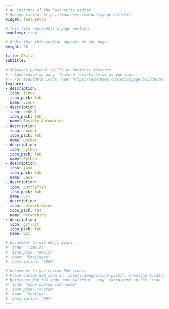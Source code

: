 ```yaml
---
# An instance of the Featurette widget.
# Documentation: https://wowchemy.com/docs/page-builder/
widget: featurette

# This file represents a page section.
headless: true

# Order that this section appears on the page.
weight: 30

title: Skills
subtitle:

# Showcase personal skills or business features.
# - Add/remove as many `feature` blocks below as you like.
# - For available icons, see: https://wowchemy.com/docs/page-builder/#icons
feature:
- description: 
  icon: linux
  icon_pack: fab
  name: Linux
- description:
  icon: redhat
  icon_pack: fab
  name: Ansible Automation
- description: 
  icon: docker
  icon_pack: fab
  name: Docker
- description: 
  icon: python
  icon_pack: fab
  name: Python
- description: 
  icon: java
  icon_pack: fab
  name: Java
- description: 
  icon: cuttlefish
  icon_pack: fab
  name: C++
- description: 
  icon: network-wired
  icon_pack: fas
  name: Networking
- description: 
  icon: git-alt
  icon_pack: fab
  name: Git

# Uncomment to use emoji icons.
#- icon: ":smile:"
#  icon_pack: "emoji"
#  name: "Emojiness"
#  description: "100%"  

# Uncomment to use custom SVG icons.
# Place custom SVG icon in `assets/images/icon-pack/`, creating folders if necessary.
# Reference the SVG icon name (without `.svg` extension) in the `icon` field.
#- icon: "your-custom-icon-name"
#  icon_pack: "custom"
#  name: "Surfing"
#  description: "90%"
---
```

